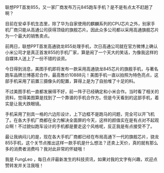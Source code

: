 联想PPT首发855，又一家厂商发布万元845跑车手机？是不是有点太不赶趟了啊？

目前在安卓手机生态里，除了华为自家使用的麒麟系列的CPU芯片之外，别家手机厂商只能从高通公司获得顶级的旗舰芯片。因此众多公司都以采用高通旗舰芯片为一个最大的销售卖点。

前两日，联想PPT首发高通骁龙855处理手机，次日高通公司就在官方微博上确认小米公司才是真正首发855的手机厂家，算是闹了一个天大的笑话，为像我这样的自媒体人送上了一份不错的谈资。

今日得到消息，美图手机即将发布一款采用高通骁龙845芯片的旗舰手机，与著名跑车品牌兰博基尼合作，最高售价10888元！美图手机一直以拍照为特色亮点，这部手机采用了前置三摄像头的配置，算得上是为了自拍堆了十足的料。

不过美图手机一直都发展得不好，前一阵子已经确定和小米合作。当时看了相关的资料，觉得美图算是找到了一个靠谱的手机合作方。但是今天看到的这部手机，着实是让我大跌眼镜。

手机采用了别具一格的六边形设计，上下边框不是跑马的问题，完全可以开飞机了。在各大手机厂商都在全力解决全面屏的今天，这样的颜值实在是有点对不起观众啊！不过貌似跑车设计的手机都是要走这个风格呢，反正我是有点接受不了。

最让我纳闷儿的是，现在各大手机厂商都已经在布局高通下一代的旗舰芯片，骁龙855手机，这个关节点推出这样一款手机是什么想法？还卖上天价，真的就有那么多的消费者消费吗？我对此非常的怀疑哦！

我是 FungLeo ，每日点评最新发生的科技资讯，如果对我的文字有兴趣，欢迎点赞转发并关注我哦！
